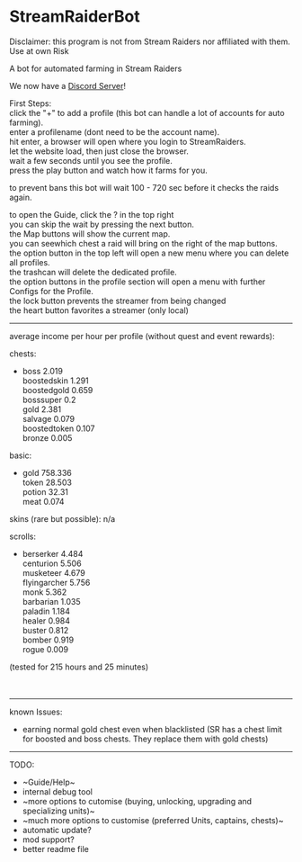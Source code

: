 # StreamRaiderBot

Disclaimer: this program is not from Stream Raiders nor affiliated with them. Use at own Risk

A bot for automated farming in Stream Raiders

We now have a [Discord Server](https://discord.gg/uC6sKcpuTX)!


First Steps:  
click the "+" to add a profile (this bot can handle a lot of accounts for auto farming).  
enter a profilename (dont need to be the account name).  
hit enter, a browser will open where you login to StreamRaiders.  
let the website load, then just close the browser.  
wait a few seconds until you see the profile.  
press the play button and watch how it farms for you.  
  
to prevent bans this bot will wait 100 - 720 sec before it checks the raids again.

to open the Guide, click the ? in the top right  
you can skip the wait by pressing the next button.  
the Map buttons will show the current map.  
you can seewhich chest a raid will bring on the right of the map buttons.  
the option button in the top left will open a new menu where you can delete all profiles.  
the trashcan will delete the dedicated profile.  
the option buttons in the profile section will open a menu with further Configs for the Profile.  
the lock button prevents the streamer from being changed  
the heart button favorites a streamer (only local)  

***

average income per hour per profile (without quest and event rewards):  

chests:  
- boss 2.019  
boostedskin 1.291  
boostedgold 0.659  
bosssuper 0.2  
gold 2.381  
salvage 0.079  
boostedtoken 0.107  
bronze 0.005  
  
basic:  
- gold 758.336  
token 28.503  
potion 32.31  
meat 0.074  
  
skins (rare but possible): n/a

scrolls:  
- berserker 4.484  
centurion 5.506  
musketeer 4.679  
flyingarcher 5.756  
monk 5.362  
barbarian 1.035  
paladin 1.184  
healer 0.984  
buster 0.812  
bomber 0.919  
rogue 0.009  

(tested for 215 hours and 25 minutes)  
<br><br>
***
known Issues:  
- earning normal gold chest even when blacklisted (SR has a chest limit for boosted and boss chests. They replace them with gold chests)  

***  
TODO:  
- ~Guide/Help~  
- internal debug tool  
- ~more options to cutomise (buying, unlocking, upgrading and specializing units)~  
- ~much more options to customise (preferred Units, captains, chests)~  
- automatic update?  
- mod support?  
- better readme file  
